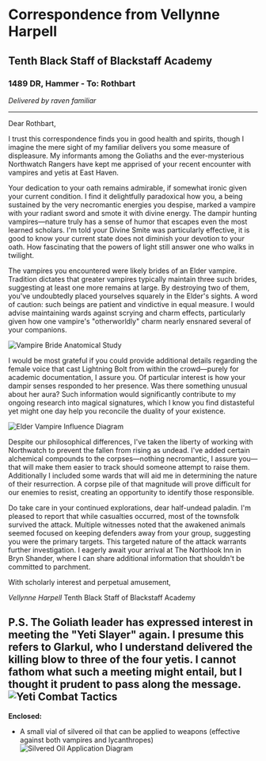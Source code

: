 # Correspondence from Vellynne Harpell
## Tenth Black Staff of Blackstaff Academy
### 1489 DR, Hammer - To: Rothbart

*Delivered by raven familiar*

---

Dear Rothbart,

I trust this correspondence finds you in good health and spirits, though I imagine the mere sight of my familiar delivers you some measure of displeasure. My informants among the Goliaths and the ever-mysterious Northwatch Rangers have kept me apprised of your recent encounter with vampires and yetis at East Haven.

Your dedication to your oath remains admirable, if somewhat ironic given your current condition. I find it delightfully paradoxical how you, a being sustained by the very necromantic energies you despise, marked a vampire with your radiant sword and smote it with divine energy. The dampir hunting vampires—nature truly has a sense of humor that escapes even the most learned scholars. I'm told your Divine Smite was particularly effective, it is good to know your current state does not diminish your devotion to your oath. How fascinating that the powers of light still answer one who walks in twilight.

The vampires you encountered were likely brides of an Elder vampire. Tradition dictates that greater vampires typically maintain three such brides, suggesting at least one more remains at large. By destroying two of them, you've undoubtedly placed yourselves squarely in the Elder's sights. A word of caution: such beings are patient and vindictive in equal measure. I would advise maintaining wards against scrying and charm effects, particularly given how one vampire's "otherworldly" charm nearly ensnared several of your companions.

![Vampire Bride Anatomical Study](vampire-bride-anatomical)

I would be most grateful if you could provide additional details regarding the female voice that cast Lightning Bolt from within the crowd—purely for academic documentation, I assure you. Of particular interest is how your dampir senses responded to her presence. Was there something unusual about her aura? Such information would significantly contribute to my ongoing research into magical signatures, which I know you find distasteful yet might one day help you reconcile the duality of your existence.

![Elder Vampire Influence Diagram](elder-vampire-influence)

Despite our philosophical differences, I've taken the liberty of working with Northwatch to prevent the fallen from rising as undead. I've added certain alchemical compounds to the corpses—nothing necromantic, I assure you—that will make them easier to track should someone attempt to raise them. Additionally I included some wards that will aid me in determining the nature of their resurrection. A corpse pile of that magnitude will prove difficult for our enemies to resist, creating an opportunity to identify those responsible.

Do take care in your continued explorations, dear half-undead paladin. I'm pleased to report that while casualties occurred, most of the townsfolk survived the attack. Multiple witnesses noted that the awakened animals seemed focused on keeping defenders away from your group, suggesting you were the primary targets. This targeted nature of the attack warrants further investigation. I eagerly await your arrival at The Northlook Inn in Bryn Shander, where I can share additional information that shouldn't be committed to parchment.

With scholarly interest and perpetual amusement,

*Vellynne Harpell*
Tenth Black Staff of Blackstaff Academy

P.S. The Goliath leader has expressed interest in meeting the "Yeti Slayer" again. I presume this refers to Glarkul, who I understand delivered the killing blow to three of the four yetis. I cannot fathom what such a meeting might entail, but I thought it prudent to pass along the message.
![Yeti Combat Tactics](yeti-combat-tactics)
---

**Enclosed:**
- A small vial of silvered oil that can be applied to weapons (effective against both vampires and lycanthropes)
![Silvered Oil Application Diagram](silvered-oil-application)
